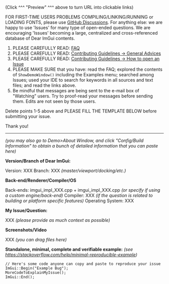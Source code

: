 (Click ^^^ "Preview" ^^^ above to turn URL into clickable links)

FOR FIRST-TIME USERS PROBLEMS COMPILING/LINKING/RUNNING or LOADING FONTS,  please use [GitHub Discussions](https://github.com/ocornut/imgui/discussions). For anything else: we are happy to use 'Issues' for many type of open-ended questions. We are encouraging 'Issues' becoming a large, centralized and cross-referenced database of Dear ImGui contents.

1. PLEASE CAREFULLY READ: [FAQ](https://github.com/ocornut/imgui/blob/master/docs/FAQ.md)
2. PLEASE CAREFULLY READ: [Contributing Guidelines -> General Advices](https://github.com/ocornut/imgui/blob/master/docs/CONTRIBUTING.md#getting-started--general-advice)
3. PLEASE CAREFULLY READ: [Contributing Guidelines -> How to open an Issue](https://github.com/ocornut/imgui/blob/master/docs/CONTRIBUTING.md#how-to-open-an-issue)
4. PLEASE MAKE SURE that you have: read the FAQ; explored the contents of `ShowDemoWindow()` including the Examples menu; searched among Issues; used your IDE to search for keywords in all sources and text files; and read the links above.
5. Be mindful that messages are being sent to the e-mail box of "Watching" users. Try to proof-read your messages before sending them. Edits are not seen by those users.

Delete points 1-5 above and PLEASE FILL THE TEMPLATE BELOW before submitting your issue.

Thank you!

----

_(you may also go to Demo>About Window, and click "Config/Build Information" to obtain a bunch of detailed information that you can paste here)_

**Version/Branch of Dear ImGui:**

Version: XXX
Branch: XXX _(master/viewport/docking/etc.)_

**Back-end/Renderer/Compiler/OS**

Back-ends: imgui_impl_XXX.cpp + imgui_impl_XXX.cpp _(or specify if using a custom engine/back-end)_
Compiler: XXX _(if the question is related to building or platform specific features)_
Operating System: XXX

**My Issue/Question:**

XXX _(please provide as much context as possible)_

**Screenshots/Video**

XXX _(you can drag files here)_

**Standalone, minimal, complete and verifiable example:** _(see https://stackoverflow.com/help/minimal-reproducible-example)_
```
// Here's some code anyone can copy and paste to reproduce your issue
ImGui::Begin("Example Bug");
MoreCodeToExplainMyIssue();
ImGui::End();
```
